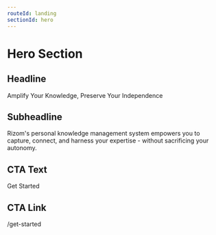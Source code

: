 ```yaml
---
routeId: landing
sectionId: hero
---
```


# Hero Section

## Headline

Amplify Your Knowledge, Preserve Your Independence

## Subheadline

Rizom's personal knowledge management system empowers you to capture, connect, and harness your expertise - without sacrificing your autonomy.

## CTA Text

Get Started

## CTA Link

/get-started
